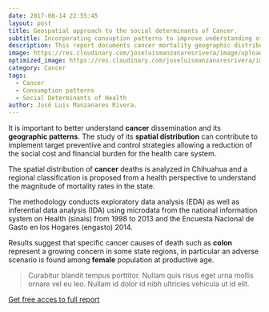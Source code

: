 ```yaml
---
date: 2017-08-14 22:55:45
layout: post
title: Geospatial approach to the social determinants of Cancer.
subtitle: Incorporating consuption patterns to improve understanding of cancer mortality. 
description: This report documents cancer mortality geographic distribution in Chihuahua, a border state with the US. We follow it’s evolution over the last decade. The Spatial dimension provides a complementary approach that brings the cancer debate to the table for this norther border states.
image: https://res.cloudinary.com/joseluismanzanaresrivera/image/upload/v1585275051/national-cancer-institute-L7en7Lb-Ovc-unsplash_e2r9ok.jpg
optimized_image: https://res.cloudinary.com/joseluismanzanaresrivera/image/upload/v1585275051/national-cancer-institute-L7en7Lb-Ovc-unsplash_e2r9ok.jpg
category: Cancer
tags:
  - Cancer
  - Consumption patterns
  - Social Determinants of Health
author: José Luis Manzanares Rivera.
---
```


It is important to better understand **cancer** dissemination and its **geographic patterns**. The study of its **spatial distribution** can contribute to implement target preventive and control strategies allowing a reduction of the social cost and financial burden for the health care system.

The spatial distribution of **cancer** deaths is analyzed in Chihuahua and a regional classification is proposed from a health perspective to understand the magnitude of mortality rates in the state.

The methodology conducts exploratory data analysis (EDA) as well as inferential data analysis (IDA) using microdata from the national information system on Health (sinais) from 1998 to 2013 and the Encuesta Nacional de Gasto en los Hogares (engasto) 2014.

Results suggest that specific cancer causes of death such as **colon** represent a growing concern in some state regions, in particular an adverse scenario is found among **female** population at productive age.

> Curabitur blandit tempus porttitor. Nullam quis risus eget urna mollis ornare vel eu leo. Nullam id dolor id nibh ultricies vehicula ut id elit.


[Get free acces to full report](https://drive.google.com/file/d/0B0DFhRNEsQ_vZ3haZVRmOHo4cEk/view)

